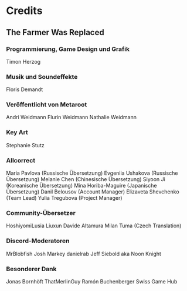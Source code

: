 # Credits

## The Farmer Was Replaced

### Programmierung, Game Design und Grafik
Timon Herzog

### Musik und Soundeffekte
Floris Demandt

### Veröffentlicht von Metaroot
Andri Weidmann
Flurin Weidmann
Nathalie Weidmann

### Key Art
Stephanie Stutz

### Allcorrect
Maria Pavlova (Russische Übersetzung)
Evgeniia Ushakova (Russische Übersetzung)
Melanie Chen (Chinesische Übersetzung)
Siyoon Ji (Koreanische Übersetzung)
Mina Horiba-Maguire (Japanische Übersetzung)
Danil Belousov (Account Manager)
Elizaveta Shevchenko (Team Lead)
Yulia Tregubova (Project Manager)

### Community-Übersetzer
HoshiyomiLusia
Liuxun
Davide Altamura
Milan Tuma (Czech Translation)

### Discord-Moderatoren
MrBlobfish
Josh Markey
danielrab
Jeff Siebold aka Noon Knight

### Besonderer Dank
Jonas Bornhöft
ThatMerlinGuy
Ramón Buchenberger
Swiss Game Hub